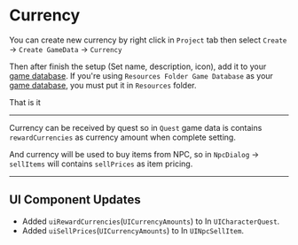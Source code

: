 # Currency

You can create new currency by right click in `Project` tab then select `Create` -> `Create GameData` -> `Currency`

Then after finish the setup (Set name, description, icon), add it to your [game database](pages/103-game-database.md). If you're using `Resources Folder Game Database` as your [game database](pages/103-game-database.md), you must put it in `Resources` folder.

That is it

* * *

Currency can be received by quest so in `Quest` game data is contains `rewardCurrencies` as currency amount when complete setting.

And currency will be used to buy items from NPC, so in `NpcDialog` -> `sellItems` will contains `sellPrices` as item pricing.

* * *

## UI Component Updates

- Added `uiRewardCurrencies`(`UICurrencyAmounts`) to In `UICharacterQuest`.
- Added `uiSellPrices`(`UICurrencyAmounts`) to In `UINpcSellItem`.